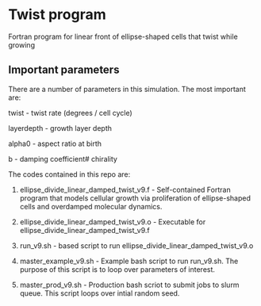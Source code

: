 # Twist program

Fortran program for linear front of ellipse-shaped cells that twist while growing

## Important parameters

There are a number of parameters in this simulation. The most important are:

twist - twist rate (degrees / cell cycle)

layerdepth - growth layer depth

alpha0 - aspect ratio at birth

b - damping coefficient# chirality

The codes contained in this repo are:

1. ellipse_divide_linear_damped_twist_v9.f - Self-contained Fortran program that models cellular growth via proliferation of ellipse-shaped cells and overdamped molecular dynamics. 

2. ellipse_divide_linear_damped_twist_v9.o - Executable for ellipse_divide_linear_damped_twist_v9.f

3. run_v9.sh - based script to run ellipse_divide_linear_damped_twist_v9.o

4. master_example_v9.sh - Example bash script to run run_v9.sh. The purpose of this script is to loop over parameters of interest. 

5. master_prod_v9.sh - Production bash scriot to submit jobs to slurm queue. This script loops over intial random seed.

